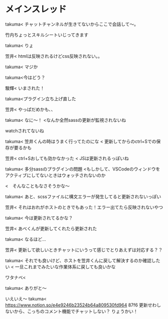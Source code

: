 # メインスレッド
takuma< チャットチャンネルが生きてないからここで会話して～。

竹内ちょっとスキルシートいじってきます

takuma< りょ

笠井< htmlは反映されるけどcss反映されない。。

takuma< マジか

takuma<今はどう？

駿輝< いまされた！

takuma<プラグイン立ち上げ直した

笠井< やっぱだめかも、、

takuma< なに～！
<なんか全然sassの更新が監視されないね

watchされてないね

takuma< 笠井くんの時はうまく行ってたのにな
< 更新してからのctrl+Sでの保存が要るかも

笠井< ctrl+Sおしても効かなかった
< JSは更新されるっぽいね

takuma< 多分sassのプラグインの問題
<もしかして、VSCodeのウィンドウをアクティブにしてないときはウォッチされないのか


<　そんなこともなさそうかな〜

takuma< あと、scssファイルに構文エラーが発生してると更新されないっぽい

笠井< それはおれがホストのときでもあった！エラー出てたら反映されないやつ

takuma< 今は更新されてるかな？

笠井< あべくんが更新してくれたら更新された

takuma< なるほど…

笠井< 更新して欲しいときチャットにいうって感じでとりあえずは対応する？？

takuma< それでも良いけど、ホストを笠井くんに戻して解決するのか確認したい
< 一旦これまでみたいな作業体系に戻しても良いかな

ワタナベ< 

takuma< ありがと～

いえいえ〜
takuma< https://www.notion.so/e4e9246b23524b64a809530fd964
87f6
更新せわしないから、こっちのコメント機能でチャットしない？
りょうかい！
